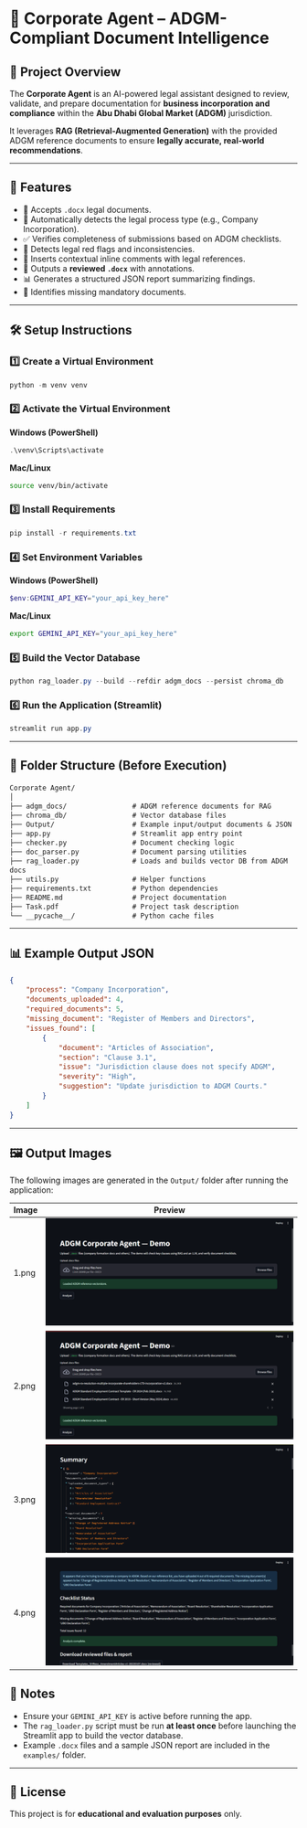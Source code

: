 # 🏢 Corporate Agent – ADGM-Compliant Document Intelligence

## 📄 Project Overview

The **Corporate Agent** is an AI-powered legal assistant designed to review, validate, and prepare documentation for **business incorporation and compliance** within the **Abu Dhabi Global Market (ADGM)** jurisdiction.

It leverages **RAG (Retrieval-Augmented Generation)** with the provided ADGM reference documents to ensure **legally accurate, real-world recommendations**.

---

## 🎯 Features

* 📂 Accepts `.docx` legal documents.
* 📁 Automatically detects the legal process type (e.g., Company Incorporation).
* ✅ Verifies completeness of submissions based on ADGM checklists.
* 🚩 Detects legal red flags and inconsistencies.
* 💬 Inserts contextual inline comments with legal references.
* 👅 Outputs a **reviewed `.docx`** with annotations.
* 📊 Generates a structured JSON report summarizing findings.
* 📌 Identifies missing mandatory documents.

---

## 🛠️ Setup Instructions

### 1️⃣ Create a Virtual Environment

```powershell
python -m venv venv
```

### 2️⃣ Activate the Virtual Environment

**Windows (PowerShell)**

```powershell
.\venv\Scripts\activate
```

**Mac/Linux**

```bash
source venv/bin/activate
```

### 3️⃣ Install Requirements

```powershell
pip install -r requirements.txt
```

### 4️⃣ Set Environment Variables

**Windows (PowerShell)**

```powershell
$env:GEMINI_API_KEY="your_api_key_here"
```

**Mac/Linux**

```bash
export GEMINI_API_KEY="your_api_key_here"
```

### 5️⃣ Build the Vector Database

```powershell
python rag_loader.py --build --refdir adgm_docs --persist chroma_db
```

### 6️⃣ Run the Application (Streamlit)

```powershell
streamlit run app.py
```

---


## 📂 Folder Structure (Before Execution)

```
Corporate Agent/
│
├── adgm_docs/                # ADGM reference documents for RAG
├── chroma_db/                # Vector database files
├── Output/                   # Example input/output documents & JSON
├── app.py                    # Streamlit app entry point
├── checker.py                # Document checking logic
├── doc_parser.py             # Document parsing utilities
├── rag_loader.py             # Loads and builds vector DB from ADGM docs
├── utils.py                  # Helper functions
├── requirements.txt          # Python dependencies
├── README.md                 # Project documentation
├── Task.pdf                  # Project task description
└── __pycache__/              # Python cache files
```

---

## 📊 Example Output JSON

```json
{
    "process": "Company Incorporation",
    "documents_uploaded": 4,
    "required_documents": 5,
    "missing_document": "Register of Members and Directors",
    "issues_found": [
        {
            "document": "Articles of Association",
            "section": "Clause 3.1",
            "issue": "Jurisdiction clause does not specify ADGM",
            "severity": "High",
            "suggestion": "Update jurisdiction to ADGM Courts."
        }
    ]
}
```

---

## 🖼️ Output Images

The following images are generated in the `Output/` folder after running the application:

| Image | Preview |
|-------|---------|
| 1.png | ![1](Output/1.png) |
| 2.png | ![2](Output/2.png) |
| 3.png | ![3](Output/3.png) |
| 4.png | ![4](Output/4.png) |


## 📌 Notes

* Ensure your `GEMINI_API_KEY` is active before running the app.
* The `rag_loader.py` script must be run **at least once** before launching the Streamlit app to build the vector database.
* Example `.docx` files and a sample JSON report are included in the `examples/` folder.

---

## 📜 License

This project is for **educational and evaluation purposes** only.
